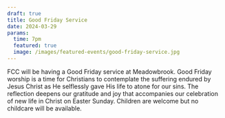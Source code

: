 ```yaml
---
draft: true
title: Good Friday Service
date: 2024-03-29
params:
  time: 7pm
  featured: true
  image: /images/featured-events/good-friday-service.jpg
---
```

FCC will be having a Good Friday service at Meadowbrook. Good Friday worship is a time for Christians to contemplate the suffering endured by Jesus Christ as He selflessly gave His life to atone for our sins. The reflection deepens our gratitude and joy that accompanies our celebration of new life in Christ on Easter Sunday. Children are welcome but no childcare will be available.

<!--more-->
